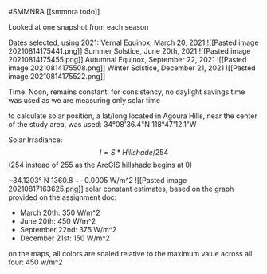 #SMMNRA
[[smmnra todo]]

Looked at one snapshot from each season

Dates selected, using 2021:
Vernal Equinox, March 20, 2021
![[Pasted image 20210814175441.png]]
Summer Solstice, June 20th, 2021
![[Pasted image 20210814175455.png]]
Autumnal Equinox, September 22, 2021
![[Pasted image 20210814175508.png]]
Winter Solstice, December 21, 2021
![[Pasted image 20210814175522.png]]

Time: Noon, remains constant. for consistency, no daylight savings time was used as we are measuring only solar time

to calculate solar position, a lat/long located in Agoura Hills, near the center of the study area, was used:
34°08'36.4"N 118°47'12.1"W

Solar Irradiance:
$$
I = S * Hillshade / 254
$$
(254 instead of 255 as the ArcGIS hillshade begins at 0)


~34.1203° N
1360.8 +- 0.0005 W/m^2
![[Pasted image 20210817163625.png]]
solar constant estimates, based on the graph provided on the assignment doc:
- March 20th: 350 W/m^2
- June 20th: 450 W/m^2
- September 22nd: 375 W/m^2
- December 21st: 150 W/m^2


on the maps, all colors are scaled relative to the maximum value across all four: 450 w/m^2


